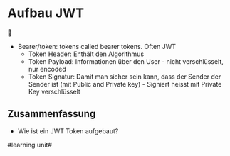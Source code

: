 # Aufbau JWT
🔑

- Bearer/token: tokens called bearer tokens. Often JWT
	- Token Header: Enthält den Algorithmus
	- Token Payload: Informationen über den User - nicht verschlüsselt, nur encoded
	- Token Signatur: Damit man sicher sein kann, dass der Sender der Sender ist (mit Public and Private key) - Signiert heisst mit Private Key verschlüsselt

## Zusammenfassung
- Wie ist ein JWT Token aufgebaut?

#learning unit#